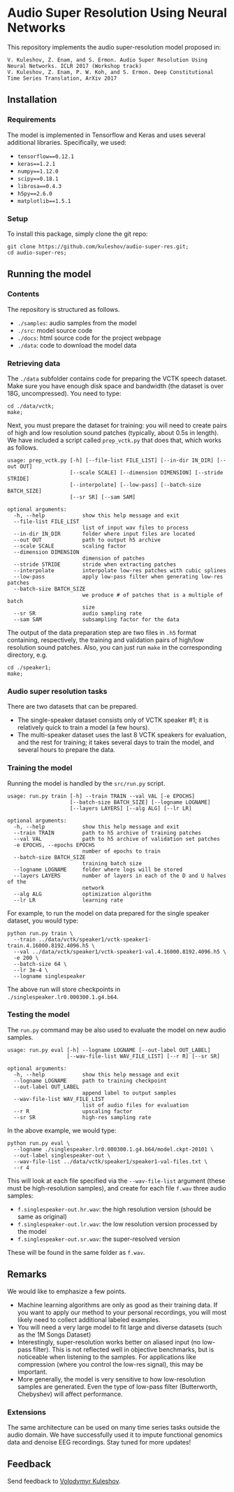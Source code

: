 Audio Super Resolution Using Neural Networks
============================================

This repository implements the audio super-resolution model proposed in:

```
V. Kuleshov, Z. Enam, and S. Ermon. Audio Super Resolution Using Neural Networks. ICLR 2017 (Workshop track)
V. Kuleshov, Z. Enam, P. W. Koh, and S. Ermon. Deep Constitutional Time Series Translation, ArXiv 2017
```

## Installation

### Requirements

The model is implemented in Tensorflow and Keras and uses several additional libraries. Specifically, we used:

* `tensorflow==0.12.1`
* `keras==1.2.1`
* `numpy==1.12.0`
* `scipy==0.18.1`
* `librosa==0.4.3`
* `h5py==2.6.0`
* `matplotlib==1.5.1`

### Setup

To install this package, simply clone the git repo:

```
git clone https://github.com/kuleshov/audio-super-res.git;
cd audio-super-res;
```

## Running the model

### Contents

The repository is structured as follows.

* `./samples`: audio samples from the model
* `./src`: model source code
* `./docs`: html source code for the project webpage
* `./data`: code to download the model data

### Retrieving data

The `./data` subfolder contains code for preparing the VCTK speech dataset.
Make sure you have enough disk space and bandwidth (the dataset is over 18G, uncompressed).
You need to type:

```
cd ./data/vctk;
make;
```

Next, you must prepare the dataset for training:
you will need to create pairs of high and low resolution sound patches (typically, about 0.5s in length).
We have included a script called `prep_vctk.py` that does that, which works as follows.

```
usage: prep_vctk.py [-h] [--file-list FILE_LIST] [--in-dir IN_DIR] [--out OUT]
                    [--scale SCALE] [--dimension DIMENSION] [--stride STRIDE]
                    [--interpolate] [--low-pass] [--batch-size BATCH_SIZE]
                    [--sr SR] [--sam SAM]

optional arguments:
  -h, --help            show this help message and exit
  --file-list FILE_LIST
                        list of input wav files to process
  --in-dir IN_DIR       folder where input files are located
  --out OUT             path to output h5 archive
  --scale SCALE         scaling factor
  --dimension DIMENSION
                        dimension of patches
  --stride STRIDE       stride when extracting patches
  --interpolate         interpolate low-res patches with cubic splines
  --low-pass            apply low-pass filter when generating low-res patches
  --batch-size BATCH_SIZE
                        we produce # of patches that is a multiple of batch
                        size
  --sr SR               audio sampling rate
  --sam SAM             subsampling factor for the data
```

The output of the data preparation step are two files in `.h5` format containing, respectively, the training and validation pairs of high/low resolution sound patches.
Also, you can just run `make` in the corresponding directory, e.g.
```
cd ./speaker1;
make;
```

### Audio super resolution tasks

There are two datasets that can be prepared. 

* The single-speaker dataset consists only of VCTK speaker #1; it is relatively quick to train a model (a few hours).
* The multi-speaker dataset uses the last 8 VCTK speakers for evaluation, and the rest for training; it takes several days to train the model, and several hours to prepare the data.


### Training the model

Running the model is handled by the `src/run.py` script.

```
usage: run.py train [-h] --train TRAIN --val VAL [-e EPOCHS]
                    [--batch-size BATCH_SIZE] [--logname LOGNAME]
                    [--layers LAYERS] [--alg ALG] [--lr LR]

optional arguments:
  -h, --help            show this help message and exit
  --train TRAIN         path to h5 archive of training patches
  --val VAL             path to h5 archive of validation set patches
  -e EPOCHS, --epochs EPOCHS
                        number of epochs to train
  --batch-size BATCH_SIZE
                        training batch size
  --logname LOGNAME     folder where logs will be stored
  --layers LAYERS       number of layers in each of the D and U halves of the
                        network
  --alg ALG             optimization algorithm
  --lr LR               learning rate
```

For example, to run the model on data prepared for the single speaker dataset, you would type:

```
python run.py train \
  --train ../data/vctk/speaker1/vctk-speaker1-train.4.16000.8192.4096.h5 \
  --val ../data/vctk/speaker1/vctk-speaker1-val.4.16000.8192.4096.h5 \
  -e 200 \
  --batch-size 64 \
  --lr 3e-4 \
  --logname singlespeaker
```

The above run will store checkpoints in `./singlespeaker.lr0.000300.1.g4.b64`.

### Testing the model

The `run.py` command may be also used to evaluate the model on new audio samples.

```
usage: run.py eval [-h] --logname LOGNAME [--out-label OUT_LABEL]
                   [--wav-file-list WAV_FILE_LIST] [--r R] [--sr SR]

optional arguments:
  -h, --help            show this help message and exit
  --logname LOGNAME     path to training checkpoint
  --out-label OUT_LABEL
                        append label to output samples
  --wav-file-list WAV_FILE_LIST
                        list of audio files for evaluation
  --r R                 upscaling factor
  --sr SR               high-res sampling rate
```

In the above example, we would type:

```
python run.py eval \
  --logname ./singlespeaker.lr0.000300.1.g4.b64/model.ckpt-20101 \
  --out-label singlespeaker-out \
  --wav-file-list ../data/vctk/speaker1/speaker1-val-files.txt \
  --r 4
```

This will look at each file specified via the `--wav-file-list` argument (these must be high-resolution samples),
and create for each file `f.wav` three audio samples:

* `f.singlespeaker-out.hr.wav`: the high resolution version (should be same as original)
* `f.singlespeaker-out.lr.wav`: the low resolution version processed by the model
* `f.singlespeaker-out.sr.wav`: the super-resolved version

These will be found in the same folder as `f.wav`.

## Remarks

We would like to emphasize a few points.

* Machine learning algorithms are only as good as their training data. If you want to apply our method to your personal recordings, you will most likely need to collect additional labeled examples.
* You will need a very large model to fit large and diverse datasets (such as the 1M Songs Dataset)
* Interestingly, super-resolution works better on aliased input (no low-pass filter). This is not reflected well in objective benchmarks, but is noticeable when listening to the samples. For applications like compression (where you control the low-res signal), this may be important.
* More generally, the model is very sensitive to how low-resolution samples are generated. Even the type of low-pass filter (Butterworth, Chebyshev) will affect performance.

### Extensions

The same architecture can be used on many time series tasks outside the audio domain. We have successfully used it to impute functional genomics data and denoise EEG recordings. Stay tuned for more updates!

## Feedback

Send feedback to [Volodymyr Kuleshov](http://www.stanford.edu/~kuleshov).
